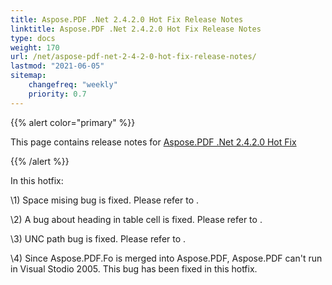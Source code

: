 ```yaml
---
title: Aspose.PDF .Net 2.4.2.0 Hot Fix Release Notes
linktitle: Aspose.PDF .Net 2.4.2.0 Hot Fix Release Notes
type: docs
weight: 170
url: /net/aspose-pdf-net-2-4-2-0-hot-fix-release-notes/
lastmod: "2021-06-05"
sitemap:
    changefreq: "weekly"
    priority: 0.7
---
```


{{% alert color="primary" %}}

This page contains release notes for [Aspose.PDF .Net 2.4.2.0 Hot Fix](http://www.aspose.com/downloads/pdf/net/new-releases/aspose.pdf-.net-2.4.2.0-hot-fix/)

{{% /alert %}}

In this hotfix:

\1) Space mising bug is fixed. Please refer to .

\2) A bug about heading in table cell is fixed. Please refer to .

\3) UNC path bug is fixed. Please refer to .

\4) Since Aspose.PDF.Fo is merged into Aspose.PDF, Aspose.PDF can't run in Visual Stodio 2005. This bug has been fixed in this hotfix.
